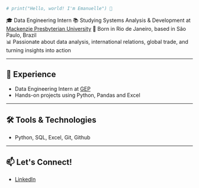 ~~~python
# print("Hello, world! I'm Emanuelle") 👋
~~~

🎓 Data Engineering Intern
📚 Studying Systems Analysis & Development at [Mackenzie Presbyterian University](https://www.mackenzie.br/instituto/pg)
📍 Born in Rio de Janeiro, based in São Paulo, Brazil  
📊 Passionate about data analysis, international relations, global trade, and turning insights into action  

---

## 💼 Experience
- Data Engineering Intern at [GEP](https://github.com/GEP-GitHub)
- Hands-on projects using Python, Pandas and Excel

---

## 🛠️ Tools & Technologies
- Python, SQL, Excel, Git, Github

---

## 📫 Let's Connect!
- [LinkedIn](https://www.linkedin.com/in/emanuelle-nascimento2005/)
